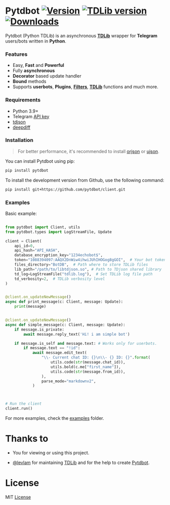 # Pytdbot [![Version](https://img.shields.io/pypi/v/Pytdbot?style=flat&logo=pypi)](https://pypi.org/project/Pytdbot) [![TDLib version](https://img.shields.io/badge/TDLib-v1.8.20-blue?logo=telegram)](https://github.com/tdlib/td) [![Downloads](https://static.pepy.tech/personalized-badge/pytdbot?period=month&units=none&left_color=grey&right_color=brightgreen&left_text=Downloads)](https://pepy.tech/project/pytdbot)

Pytdbot (Python TDLib) is an asynchronous [**TDLib**](https://github.com/tdlib/td) wrapper for **Telegram** users/bots written in **Python**.  

### Features
- Easy, **Fast** and **Powerful**
- Fully **asynchronous**
- **Decorator** based update handler
- **Bound** methods
- Supports **userbots**, **Plugins**, [**Filters**](https://github.com/pytdbot/client/blob/ad33d05d3e48bc8842b3986613ad2d99480a1fa8/pytdbot/filters.py#L23), [**TDLib**](https://github.com/tdlib/td) functions and much more.


### Requirements

- Python 3.9+
- Telegram [API key](https://my.telegram.org/apps)
- [tdjson](https://github.com/tdlib/td#building)
- [deepdiff](https://github.com/seperman/deepdiff)

### Installation
> For better performance, it's recommended to install [orjson](https://github.com/ijl/orjson#install) or [ujson](https://github.com/ultrajson/ultrajson#ultrajson).

You can install Pytdbot using pip:
```bash
pip install pytdbot
```
To install the development version from Github, use the following command:
```bash
pip install git+https://github.com/pytdbot/client.git
```

### Examples
Basic example:
```python

from pytdbot import Client, utils
from pytdbot.types import LogStreamFile, Update

client = Client(
    api_id=0,  
    api_hash="API_HASH",  
    database_encryption_key="1234echobot$",
    token="1088394097:AAQX2DnWiw4ihwiJUhIHOGog8gGOI",  # Your bot token or phone number if you want to login as user
    files_directory="BotDB",  # Path where to store TDLib files
    lib_path="/path/to/libtdjson.so", # Path to TDjson shared library
    td_log=LogStreamFile("tdlib.log"),  # Set TDLib log file path
    td_verbosity=2,  # TDLib verbosity level
)


@client.on_updateNewMessage()
async def print_message(c: Client, message: Update):
    print(message)


@client.on_updateNewMessage()
async def simple_message(c: Client, message: Update):
    if message.is_private:
        await message.reply_text('Hi! i am simple bot')

    if message.is_self and message.text: # Works only for userbots.
        if message.text == "!id":
            await message.edit_text(
                "\\- Current chat ID: {}\n\\- {} ID: {}".format(
                    utils.code(str(message.chat_id)),
                    utils.bold(c.me["first_name"]),
                    utils.code(str(message.from_id)),
                ),
                parse_mode="markdownv2",
            )



# Run the client
client.run()

```
For more examples, check the [examples](https://github.com/pytdbot/client/tree/main/examples) folder.

# Thanks to
- You for viewing or using this project.

- [@levlam](https://github.com/levlam) for maintaining [TDLib](https://github.com/tdlib/td) and for the help to create [Pytdbot](https://github.com/pytdbot/client).
# License

MIT [License](https://github.com/pytdbot/client/blob/main/LICENSE)
